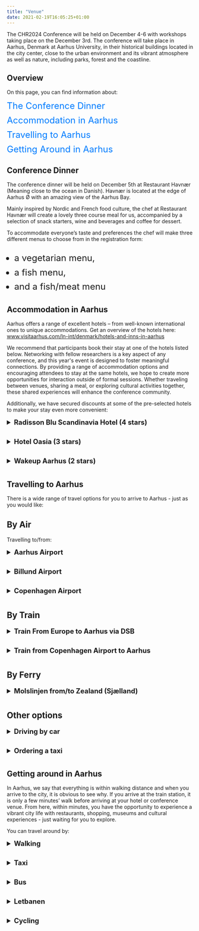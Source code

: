 ```yaml
---
title: "Venue"
date: 2021-02-19T16:05:25+01:00
---
```


<!--html settings for TABLE OF CONTENTS and LIST-->
<style>
  /* TOC Styling */
  .toc ul {
    list-style-type: none; /* Removes default bullet points */
    padding-left: 0;
  }

  .toc ul li {
    margin-bottom: 10px; /* Adds some spacing between list items */
  }

  .toc a {
    font-size: 1.5rem;
    text-decoration: none;
    color: #007bff; /* Link colour */
  }

  .toc a:hover {
    text-decoration: underline;
    color: #0056b3; /* Darker hover effect for the links */
  }

    /* Styling for custom lists */
    ul.custom-list {
    font-size: 1.5rem; /* font size for custom lists */
    line-height: 1.6; /* space between list items */
    padding-left: 20px; /* Indent the custom list */
  }

    /* styling for toggles */
    summary {
        font-size: 1.3em; /* Adjust the font size to be similar to an h3 */
        font-weight: bold;
        cursor: pointer;
        margin-bottom: 10px;
      }
    
    details {
        margin-bottom: 20px; /* Adds spacing below each toggle section */
      }

    /* styling for heading */
    .custom-heading{
      font-size: 1.6em;
    }

</style>

<!--WRITTEN CONTENT STARTS HERE-->
The CHR2024 Conference will be held on December 4-6 with workshops taking place on the December 3rd.
The conference will take place in Aarhus, Denmark at Aarhus University, in their historical buildings located in the city center, close to the urban environment and its vibrant atmosphere as well as nature, including parks, forest and the coastline.

## Overview
On this page, you can find information about: 
<div class="toc">
  <ul>
    <li><a href="#conference-dinner">The Conference Dinner</a></li>
    <li><a href="#accommodation-in-aarhus">Accommodation in Aarhus</a></li>
    <li><a href="#travelling-to-aarhus">Travelling to Aarhus</a></li>
    <li><a href="#getting-around-in-aarhus">Getting Around in Aarhus</a></li>
  </ul>
</div>

## Conference Dinner
The conference dinner will be held on December 5th at Restaurant Havnær (Meaning close to the ocean in Danish). Havnær is located at the edge of Aarhus Ø with an amazing view of the Aarhus Bay.

Mainly inspired by Nordic and French food culture, the chef at Restaurant Havnær will create a lovely three course meal for us, accompanied by a selection of snack starters, wine and beverages and coffee for dessert.

To accommodate everyone’s taste and preferences the chef will make three different menus to choose from in the registration form:
<ul class="custom-list">
  <li>a vegetarian menu,</li>
  <li>a fish menu,</li>
  <li>and a fish/meat menu</li>
</ul>

## Accommodation in Aarhus
Aarhus offers a range of excellent hotels – from well-known international ones to unique accommodations. Get an overview of the hotels here:
www.visitaarhus.com/ln-int/denmark/hotels-and-inns-in-aarhus

We recommend that participants book their stay at one of the hotels listed below. 
Networking with fellow researchers is a key aspect of any conference, and this year's event is designed to foster meaningful connections. 
By providing a range of accommodation options and encouraging attendees to stay at the same hotels, we hope to create more opportunities for interaction outside of formal sessions. 
Whether traveling between venues, sharing a meal, or exploring cultural activities together, these shared experiences will enhance the conference community. 

Additionally, we have secured discounts at some of the pre-selected hotels to make your stay even more convenient:
<details>
      <summary><strong>Radisson Blu Scandinavia Hotel (4 stars)</strong></summary>

Discover the 4-star Radisson Blu Scandinavia Hotel, Aarhus, perfectly placed in the heart of the city. Indulge in Nordic culinary delights at the RAA Nordic Brasserie & Bar or wrap up your day at the Fitness World center. 
For those with work to do, the business center offers the perfect space to focus and be productive. 
Explore Aarhus' gems, including the City Hall, ARoS Aarhus Art Museum, Den Gamle By — the Old Town Museum — or catch a performance at the Concert Hall. 
All these attractions are just a stone's throw away from the hotel. 
Conveniently located near the central train station and bus stops, you'll have easy access to Denmark's other renowned destinations.

Book here: [Booking link AU CHR-24](https://www.radissonhotels.com/en-us/booking/room-display?hotelCode=DKAARSCA&checkInDate=2024-12-04&checkOutDate=2024-12-06&adults%5B%5D=1&children%5B%5D=0&aoc%5B%5D=&searchType=pac&promotionCode=AUCH0412&voucher=&brands=&brandFirst=)
<br>
Price: 1145 DKK ~ 171 USD ~ 152 EUR per night (Deadline for bookings: October 25)

</details>

<details>
      <summary><strong>Hotel Oasia (3 stars)</strong></summary>

Hotel Oasia is a boutique & design hotel located in the heart of Aarhus. Here you will find a cosy athmospere and discreet luxury. 
The hotel provides a high standard of service and quality in the stylish and Nordic surroundings. 
Hotel Oasia is in Aarhus city center, with a large selection of shopping opportunities, restaurants, ARoS and Musikhuset Aarhus just around the corner. Despite its central location, the hotel is a bit hidden as a small oasis.

Book here: [CHR 2024 - Hotel Oasia Bookinglink](https://booking.hoteloasia.com/oasia/hotel/booking/rooms/)
<br>
Price: DKK 1.099 DKK ~ 164 USD ~ 147 EUR per night
</details>

<details>
      <summary><strong>Wakeup Aarhus (2 stars)</strong></summary>

Wakeup Aarhus is a hotel that is ideal for those who want an affordable stay when visiting the „City of Smiles“. 
Wakeup Aarhus is, like the other Wakeup hotels, beautifully designed with clean lines that recur throughout the hotel. 
There is emphasis on minimalist design and quality at the hotel's 315 rooms, all of which contains a flat-screen TV, work desk, air conditioning and free Wi-Fi.

Book here: [Wakeup Aarhus](https://www.wakeupcopenhagen.com/arpbe/web/en/login/61582088)
<br>
Price: 10% special discount
</details>

## Travelling to Aarhus
There is a wide range of travel options for you to arrive to Aarhus - just as you would like:

<h2 class="custom-heading">By Air</h2>

Travelling to/from:

<details>
  <summary><strong>Aarhus Airport</strong></summary>

[Aarhus Airport](https://www.aar.dk/?SetLanguage=EN) (Tirstrup) is located 40 km north of the city and offers direct international flights to a number of European destinations, for instance Oslo, Stockholm, Gothenburg, Manchester, London (Stansted and Gatwick), Berlin, Munich, Nice, Rome and Cyprus. 
Please visit [their website](https://www.aar.dk/?SetLanguage=EN) for information on flight arrival/departure times.

**Airport Shuttle Bus**
<br>
There is an [airport shuttle bus](https://www.aar.dk/en/to-and-from-aar/) from Aarhus Airport with frequent departures (every 20 minutes after each flight arrival with departures from just outside the main entrance). 
The fare is about DKK 100 and it takes about 50 minutes to reach downtown Aarhus. The bus stops at the Aarhus University campus (at Nobelparken). 
Visit [their website](https://www.aar.dk/en/to-and-from-aar/) for more information on airport bus information or call (+45) 8612 8622.

Bus fare can be paid cash (DKK, NOK, SEK, USD, GBP, EUR). 
The following credit cards are also accepted on the Airport bus: Dankort, VISA, MasterCard or JCB. 

**CPH International Airport**
<br>
There are direct flights between Aarhus Airport (Tirstrup) and [Copenhagen International Airport](https://www.cph.dk/en) with many daily departures on weekdays, and some departures on Saturdays and Sundays. The flight takes 35 minutes. 
In Copenhagen, a free transit bus links the international and domestic airport terminals.

</details>

<details>
  <summary><strong>Billund Airport</strong></summary>

[Billund Airport](https://www.bll.dk/en) is located 100 km south of Arhus and has direct international flight connections to many European destinations, including Barcelona (Girona), Berlin, Birmingham, Brussels, Edinburgh, Faro, Frankfurt, London, Manchester, Milan, Munich, Oslo, Paris, Riga, Rome, and Stavanger. 
Please visit [their website](https://www.bll.dk/en) for more information on arrivals and departures.

**Airport Shuttle Bus**
<br>
There is an [airport shuttle](https://www.bll.dk/en/parking-and-transport/to-and-from-the-airport/busser) bus between Aarhus and Billund Airport with several daily departures.
The travel time from Billund Airport to downtown Aarhus is approximately 1 hour and 30 minutes. 
Tickets are sold on the bus for about 140 DKK. The following credit cards are also accepted on the Airport bus: Dankort, VISA, MasterCard, Visa Electron, V Pay, China Union Pay, American Express or JCB. Visit [their website](https://www.bll.dk/en/parking-and-transport/to-and-from-the-airport/busser) to find more information. 

</details>

<details>
  <summary><strong>Copenhagen Airport</strong></summary>

Please visit the [Copenhagen Airport website](https://www.cph.dk/en) for more information on arrivals and departures by plane. For connecting trains to Aarhus, see the [DSB website](https://www.dsb.dk/en/). Copenhagen Airport is connected to [Aarhus Airport (Tirstrup)](https://www.aar.dk/?SetLanguage=EN) with many daily departures on weekdays, and some departures on Saturdays and Sundays. 
The flight takes 35 minutes. In Copenhagen, a free transit bus links the international and domestic airport terminals. 
Copenhagen Airport has direct flight connections to a large number of international destinations.

</details>

<h2 class="custom-heading">By Train</h2>

<details>
  <summary><strong>Train From Europe to Aarhus via DSB</strong></summary>

Aarhus lies at one of the most important railway junctions in Denmark. 
There are hourly departures to the north, south and west. From Southern and Central Europe, the connections are via Hamburg/Flensburg. 
Travel time from Hamburg to Aarhus is approximately five hours. 
From Eastern European countries train connections to Aarhus go via Poland and Copenhagen. 
Aarhus has hourly services to and from Copenhagen. The opening of the Tunnel under the Great Belt has shortened the journey by one hour, so now the trip takes three and a half hours. 
There are several daily connections to Sweden, Germany and the rest of Europe.

Please visit [DSB](https://www.dsb.dk/en/) or [DSB Journey planner](https://www.rejseplanen.dk/bin/query.exe/en?L=vs_dsb&#38;) to find all your connection route options.
</details>

<details>
  <summary><strong>Train from Copenhagen Airport to Aarhus</strong></summary>

Trains bound for Aarhus railway station leave Copenhagen Airport hourly. 
The price is about DKK 410 for a one-way ticket (including seat reservation). 
To buy a ticket at the Copenhagen airport, you should go to the DSB Ticket Sales booth in Terminal 3 just above a rolling sidewalk which takes you down to the train.
</details>

<h2 class="custom-heading">By Ferry</h2>

<details>
  <summary><strong>Molslinjen from/to Zealand (Sjælland)</strong></summary>

Visit the [Molslinjen website](https://www.molslinjen.com/) for current timetables for ferries to/from Zealand (Aarhus-Odden).

</details>

<h2 class="custom-heading">Other options</h2>
<details>
      <summary><strong>Driving by car</strong></summary>

Aarhus has direct connections to the great European network of motorways, making it easy to get to most European cities. Hamburg can be reached within roughly four hours. 
There are also excellent roads to most places in Denmark. For more information, please check [the location on the map](https://www.google.com/maps?f=q&source=s_q&hl=da&geocode&q=aarhus+universitet+Nordre+Ringgade+1,+8000+%C3%85rhus,+Danmark&sll=56.17074,10.199347&sspn=0.01142,0.032916&ie=UTF8&hq&hnear=Nordre+Ringgade+1,+8000+%C3%85rhus+C,+%C3%85rhus,+Danmark&ll=56.171026)

</details>
<details>
      <summary><strong>Ordering a taxi</strong></summary>

Individual taxi services are available - approx. DKK 600 from Aarhus Airport to Aarhus and DKK 1500 from Billund Airport to Aarhus.
</details>

## Getting around in Aarhus
In Aarhus, we say that everything is within walking distance and when you arrive to the city, it is obvious to see why. 
If you arrive at the train station, it is only a few minutes’ walk before arriving at your hotel or conference venue. 
From here, within minutes, you have the opportunity to experience a vibrant city life with restaurants, shopping, museums and cultural experiences - just waiting for you to explore.

You can travel around by: 
<details>
      <summary><strong>Walking</strong></summary>

The entire city is clean, compact and well-organised, which makes walking an excellent and enjoyable way to get around.
To walk from the centre of the city to the university takes approximately 30 minutes.

</details>

<details>
      <summary><strong>Taxi</strong></summary>

To book a taxi, please call (+45) 8948 4848 or ask your hotel receptionist. There is also a taxi stand right outside the main exit of the train station and conveniently located taxi stands all over the city.

</details>


<details>
      <summary><strong>Bus</strong></summary>

Aarhus Sporveje, the municipal bus company, runs the yellow buses in the city. The bus route number is indicated at the front and the back of the bus and the destination is displayed at the front and above the rear door.  
Please note that you cannot buy tickets on the bus or light rail.
For more information on how to buy a ticket before travelling, please check [your options here](https://www.visitaarhus.com/aarhus-region/plan-your-trip/ticket-bus-and-light-rail-aarhus-region-gdk720815).

</details>

<details>
      <summary><strong>Letbanen</strong></summary>

Getting around in Aarhus is also easy with Denmark’s first light rail, Letbanen, operated by the company Midttrafik. Stops are located throughout Aarhus, making it easy to experience the city. The area around the Central Station and Dokk1 is the main junction point.
Please note that you cannot buy tickets on the bus or light rail.
For more information on how to buy a ticket before travelling, please [your options here](https://www.visitaarhus.com/aarhus-region/plan-your-trip/ticket-bus-and-light-rail-aarhus-region-gdk720815).

</details>

<details>
      <summary><strong>Cycling</strong></summary>

Denmark is an ideal country for cycling. There are not many (very) steep hills and there are many safe cycling paths. 
Urban conditions for cyclists are one of the best in the world and constantly being improved. 
Look out for the special cyclists’ routes (cykelruter) and cycle paths (cykelstier). See [how to rent a bike](https://www.visitaarhus.com/areas-and-cities/aarhus/activities/aarhus-bike).

</details>


